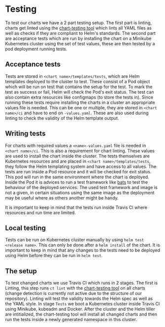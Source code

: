 # Testing
To test our charts we have a 2 part testing setup. The first part is linting, charts get linted using the [chart-testing tool](https://github.com/helm/chart-testing) which lints all YAML files as well as checks if they are compliant to Helm's standards.
The second part are acceptance tests which are run by installing the chart on a Minikube Kubernetes cluster using the set of test values, these are then tested by a pod deployment running tests.

## Acceptance tests
Tests are stored in `<chart name>/templates/tests`, which are Helm templates deployed to the cluster to test. These consist of a Pod object which will be run on test that contains the setup for the test. To mark the test as success or fail, Helm will check the Pod's exit status. The test can also contain extra resources like configmaps (to store the tests in).
Since running these tests require installing the charts in a cluster an appropriate values file is needed. This can be one or multiple, they are stored in `<chart name>/ci` and have to end on `-values.yaml`. These are also used during linting to check the validity of the Helm template output.

## Writing tests
For charts with required values a `<name>-values.yaml` file is needed in `<chart name>/ci`. This is also a requirement for chart linting. These values are used to install the chart inside the cluster.
The tests themselves are Kubernetes resources and are placed in `<chart name>/templates/tests`, they follow the Helm templating system and have access to all values. The tests are run inside a Pod resource and it will be checked for exit status. This pod will run in the same environment where the chart is deployed.
Inside the Pod it is advices to run a test framework like [bats](https://github.com/bats-core/bats-core) to test the behaviour of the deployed services. The used test framework and image is not a given, in certain situations using the same image as the deployment may be useful where as others another might be handy.

It is important to keep in mind that the tests run inside Travis CI where resources and run time are limited.

## Local testing
Tests can be run on Kubernetes cluster manually by using `helm test <release name>`. This can only be done after a `helm install` of the chart.
It is important to keep in mind that any changes to the tests need to be deployed using Helm before they can be run in `helm test`.

## The setup
To test changed charts we use Travis CI which runs in 2 stages. The first is Linting, this step runs `ct lint` with the [chart-testing tool](https://github.com/helm/chart-testing) on all charts (change detection is currently not active due to the structure of our repository). Linting will test the validity towards the Helm spec as well as the YAML style.
In stage `Tests` we boot a Kubernetes cluster inside Travis CI using Minikube, kubeadm and Docker. After the cluster and the Helm tiller are intitialized, the chart-testing tool will install all changed charts and then run the tests inside a newly generated namespace in this cluster.
